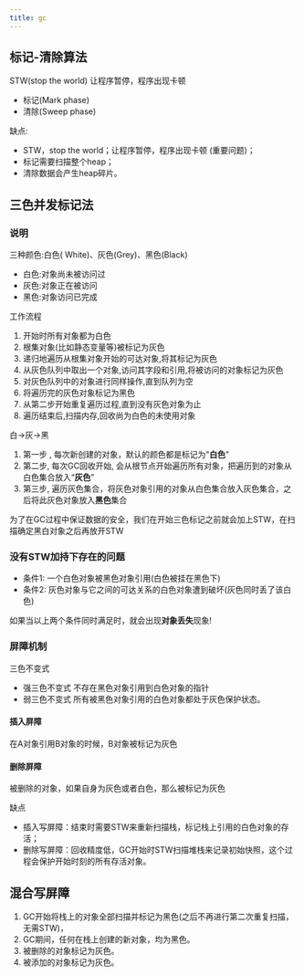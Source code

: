 ```yaml
---
title: gc
---
```

## 标记-清除算法

 STW(stop the world) 让程序暂停，程序出现卡顿

- 标记(Mark phase)
- 清除(Sweep phase)

缺点:
- STW，stop the world；让程序暂停，程序出现卡顿 (重要问题)；
- 标记需要扫描整个heap；
- 清除数据会产生heap碎片。

## 三色并发标记法

### 说明

三种颜色:白色( White)、灰色(Grey)、黑色(Black)

- 白色:对象尚未被访问过
- 灰色:对象正在被访问
- 黑色:对象访问已完成

 工作流程

1. 开始时所有对象都为白色
2. 根集对象(比如静态变量等)被标记为灰色
3. 递归地遍历从根集对象开始的可达对象,将其标记为灰色
4. 从灰色队列中取出一个对象,访问其字段和引用,将被访问的对象标记为灰色
5. 对灰色队列中的对象进行同样操作,直到队列为空
6. 将遍历完的灰色对象标记为黑色
7. 从第二步开始重复遍历过程,直到没有灰色对象为止
8. 遍历结束后,扫描内存,回收尚为白色的未使用对象

 白->灰->黑

1. 第一步 , 每次新创建的对象，默认的颜色都是标记为"**白色**"
2. 第二步, 每次GC回收开始, 会从根节点开始遍历所有对象，把遍历到的对象从白色集合放入“**灰色**”
3. 第三步, 遍历灰色集合，将灰色对象引用的对象从白色集合放入灰色集合，之后将此灰色对象放入**黑色**集合

为了在GC过程中保证数据的安全，我们在开始三色标记之前就会加上STW，在扫描确定黑白对象之后再放开STW

### 没有STW加持下存在的问题

- 条件1: 一个白色对象被黑色对象引用(白色被挂在黑色下)
- 条件2: 灰色对象与它之间的可达关系的白色对象遭到破坏(灰色同时丢了该白色)

如果当以上两个条件同时满足时，就会出现**对象丢失**现象!

### 屏障机制

三色不变式

- 强三色不变式  不存在黑色对象引用到白色对象的指针
- 弱三色不变式  所有被黑色对象引用的白色对象都处于灰色保护状态。

#### 插入屏障
在A对象引用B对象的时候，B对象被标记为灰色
#### 删除屏障
被删除的对象，如果自身为灰色或者白色，那么被标记为灰色

缺点

- 插入写屏障：结束时需要STW来重新扫描栈，标记栈上引用的白色对象的存活；
- 删除写屏障：回收精度低，GC开始时STW扫描堆栈来记录初始快照，这个过程会保护开始时刻的所有存活对象。

## 混合写屏障

1. GC开始将栈上的对象全部扫描并标记为黑色(之后不再进行第二次重复扫描，无需STW)，
2. GC期间，任何在栈上创建的新对象，均为黑色。
3. 被删除的对象标记为灰色。
4. 被添加的对象标记为灰色。

